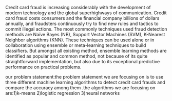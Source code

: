 Credit card fraud is increasing considerably with the development of modern technology and the global superhighways of communication.
Credit card fraud costs consumers and the financial company billions of dollars annually, and fraudsters continuously try to find new 
rules and tactics to commit illegal actions.  The most commonly techniques used fraud detection methods are Naïve Bayes (NB), Support
Vector Machines (SVM), K-Nearest Neighbor algorithms (KNN). These techniques can be used alone or in collaboration using ensemble or 
meta-learning techniques to build classifiers. But amongst all existing method, ensemble learning methods are identified as popular and 
common method, not because of its quite straightforward implementation, but also due to its exceptional predictive performance on practical
problems. 

our problem statement:the problem statement we are focusing on is to use three different machine learning algorithms to detect credit card 
frauds and compare the accuracy among them .the algorithms we are focusing on are:1)k-means 2)logistic regression 3)neural networks
